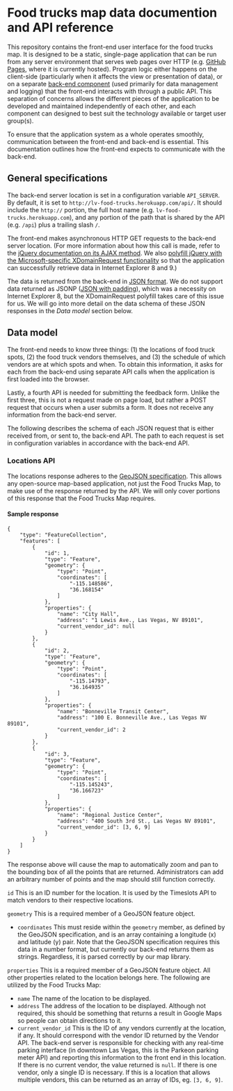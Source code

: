 # Food trucks map data documention and API reference

This repository contains the front-end user interface for the food trucks map. It is designed to be a static, single-page application that can be run from any server environment that serves web pages over HTTP (e.g. [GitHub Pages](http://pages.github.com/), where it is currently hosted). Program logic either happens on the client-side (particularly when it affects the view or presentation of data), or on a separate [back-end component](https://github.com/codeforamerica/food_trucks) (used primarily for data management and logging) that the front-end interacts with through a public API. This separation of concerns allows the different pieces of the application to be developed and maintained independently of each other, and each component can designed to best suit the technology available or target user group(s). 

To ensure that the application system as a whole operates smoothly, communication between the front-end and back-end is essential. This documentation outlines how the front-end expects to communicate with the back-end.


## General specifications

The back-end server location is set in a configuration variable ``API_SERVER``. By default, it is set to ``http://lv-food-trucks.herokuapp.com/api/``. It should include the ``http://`` portion, the full host name (e.g. ``lv-food-trucks.herokuapp.com``), and any portion of the path that is shared by the API (e.g. ``/api``) plus a trailing slash ``/``.

The front-end makes asynchronous HTTP GET requests to the back-end server location. (For more information about how this call is made, refer to the [jQuery documentation on its AJAX method](http://api.jquery.com/jquery.ajax/). We also [polyfill jQuery with the Microsoft-specific XDomainRequest functionality](https://github.com/MoonScript/jQuery-ajaxTransport-XDomainRequest) so that the application can successfully retrieve data in Internet Explorer 8 and 9.)

The data is returned from the back-end in [JSON format](http://www.json.org/). We do not support data returned as JSONP ([JSON with padding](http://en.wikipedia.org/wiki/JSONP)), which was a necessity on Internet Explorer 8, but the XDomainRequest polyfill takes care of this issue for us. We will go into more detail on the data schema of these JSON responses in the _Data model_ section below.

## Data model

The front-end needs to know three things: (1) the locations of food truck spots, (2) the food truck vendors themselves, and (3) the schedule of which vendors are at which spots and when. To obtain this information, it asks for each from the back-end using separate API calls when the application is first loaded into the browser.

Lastly, a fourth API is needed for submitting the feedback form. Unlike the first three, this is not a request made on page load, but rather a POST request that occurs when a user submits a form. It does not receive any information from the back-end server.

The following describes the schema of each JSON request that is either received from, or sent to, the back-end API. The path to each request is set in configuration variables in accordance with the back-end API.

### Locations API

The locations response adheres to the [GeoJSON specification](http://geojson.org/). This allows any open-source map-based application, not just the Food Trucks Map, to make use of the response returned by the API. We will only cover portions of this response that the Food Trucks Map requires.

#### Sample response
```
{
    "type": "FeatureCollection",
    "features": [
        {
            "id": 1,
            "type": "Feature",
            "geometry": {
                "type": "Point",
                "coordinates": [
                    "-115.148586",
                    "36.168154"
                ]
            },
            "properties": {
                "name": "City Hall",
                "address": "1 Lewis Ave., Las Vegas, NV 89101",
                "current_vendor_id": null
            }
        },
        {
            "id": 2,
            "type": "Feature",
            "geometry": {
                "type": "Point",
                "coordinates": [
                    "-115.14793",
                    "36.164935"
                ]
            },
            "properties": {
                "name": "Bonneville Transit Center",
                "address": "100 E. Bonneville Ave., Las Vegas NV 89101",
                "current_vendor_id": 2
            }
        },
        {
            "id": 3,
            "type": "Feature",
            "geometry": {
                "type": "Point",
                "coordinates": [
                    "-115.145243",
                    "36.166723"
                ]
            },
            "properties": {
                "name": "Regional Justice Center",
                "address": "400 South 3rd St., Las Vegas NV 89101",
                "current_vendor_id": [3, 6, 9]
            }
        }
    ]
}
```

The response above will cause the map to automatically zoom and pan to the bounding box of all the points that are returned. Administrators can add an arbitrary number of points and the map should still function correctly.

``id`` This is an ID number for the location. It is used by the Timeslots API to match vendors to their respective locations.

``geometry`` This is a required member of a GeoJSON feature object.
- ``coordinates`` This must reside within the ``geometry`` member, as defined by the GeoJSON specification, and is an array containing a longitude (x) and latitude (y) pair. Note that the GeoJSON specification requires this data in a number format, but currently our back-end returns them as strings. Regardless, it is parsed correctly by our map library.

``properties`` This is a required member of a GeoJSON feature object. All other properties related to the location belongs here. The following are utilized by the Food Trucks Map:
- ``name`` The name of the location to be displayed.
- ``address`` The address of the location to be displayed. Although not required, this should be something that returns a result in Google Maps so people can obtain directions to it.
- ``current_vendor_id`` This is the ID of any vendors currently at the location, if any. It should correspond with the vendor ID returned by the Vendor API. The back-end server is responsible for checking with any real-time parking interface (in downtown Las Vegas, this is the Parkeon parking meter API) and reporting this information to the front end in this location. If there is no current vendor, the value returned is ``null``. If there is one vendor, only a single ID is necessary. If this is a location that allows multiple vendors, this can be returned as an array of IDs, eg. ``[3, 6, 9]``.





